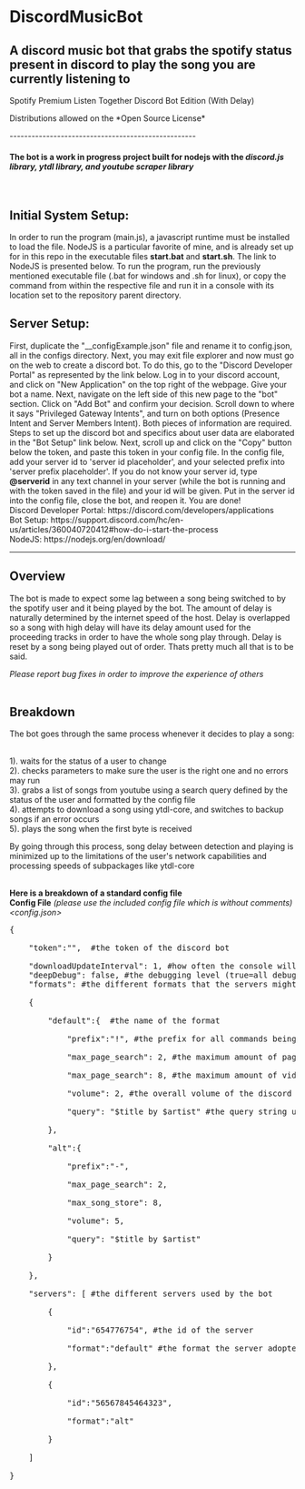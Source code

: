 # DiscordMusicBot

<h2>A discord music bot that grabs the spotify status present in discord to play the song you are currently listening to</h2>
<p>Spotify Premium Listen Together Discord Bot Edition (With Delay)</p>
<p>Distributions allowed on the *Open Source License*</p>
---------------------------------------------------
<h4>The bot is a work in progress project built for nodejs with the <i>discord.js library, ytdl library, and youtube scraper library</i></h4>

<br><h2>Initial System Setup:</h2>
<span>In order to run the program (main.js), a javascript runtime must be installed to load the file. NodeJS is a particular favorite of mine, and is already set up for in this repo in the executable files <b>start.bat</b> and <b>start.sh</b>. The link to NodeJS is presented below. To run the program, run the previously mentioned executable file (.bat for windows and .sh for linux), or copy the command from within the respective file and run it in a console with its location set to the repository parent directory.</span>
<h2>Server Setup:</h2>
<span>First, duplicate the "__configExample.json" file and rename it to config.json, all in the configs directory. Next, you may exit file explorer and now must go on the web to create a discord bot. To do this, go to the "Discord Developer Portal" as represented by the link below. Log in to your discord account, and click on "New Application" on the top right of the webpage. Give your bot a name. Next, navigate on the left side of this new page to the "bot" section. Click on "Add Bot" and confirm your decision. Scroll down to where it says "Privileged Gateway Intents", and turn on both options (Presence Intent and Server Members Intent). Both pieces of information are required. Steps to set up the discord bot and specifics about user data are elaborated in the "Bot Setup" link below. Next, scroll up and click on the "Copy" button below the token, and paste this token in your config file. In the config file, add your server id to 'server id placeholder', and your selected prefix into 'server prefix placeholder'. If you do not know your server id, type <b>@serverid</b> in any text channel in your server (while the bot is running and with the token saved in the file) and your id will be given. Put in the server id into the config file, close the bot, and reopen it. You are done! </span><br>
Discord Developer Portal: https://discord.com/developers/applications <br>
Bot Setup: https://support.discord.com/hc/en-us/articles/360040720412#how-do-i-start-the-process <br>
NodeJS: https://nodejs.org/en/download/

---------------------------------------------------
<h2>Overview</h2>
<p>The bot is made to expect some lag between a song being switched to by the spotify user and it being played by the bot. The amount of delay is naturally determined by the internet speed of the host. Delay is overlapped so a song with high delay will have its delay amount used for the proceeding tracks in order to have the whole song play through. Delay is reset by a song being played out of order. Thats pretty much all that is to be said.</p>


*Please report bug fixes in order to improve the experience of others*
<br><br>
<h2>Breakdown</h2>
<span>The bot goes through the same process whenever it decides to play a song:<br></span><br>
<p>
    1). waits for the status of a user to change<br>
    2). checks parameters to make sure the user is the right one and no errors may run<br>
    3). grabs a list of songs from youtube using a search query defined by the status of the user and formatted by the config file<br>
    4). attempts to download a song using ytdl-core, and switches to backup songs if an error occurs<br>
    5). plays the song when the first byte is received<br></p>
    <span>By going through this process, song delay between detection and playing is minimized up to the limitations of the user's network capabilities and processing speeds of subpackages like ytdl-core
</span><br><br>

**Here is a breakdown of a standard config file**<br>
**Config File** *(please use the included config file which is without comments)* <br>
*<config.json>* <br>
<pre>
{  <br>
    "token":"",  #the token of the discord bot <br>
    "downloadUpdateInterval": 1, #how often the console will be pinged with download messages (0 = none)
    "deepDebug": false, #the debugging level (true=all debug messages / false=surface level debugging)
    "formats": #the different formats that the servers might have decided to go for <br> 
    {  <br>
        "default":{  #the name of the format<br>
            "prefix":"!", #the prefix for all commands being sent through <br>
            "max_page_search": 2, #the maximum amount of pages for the youtube scraper to look through (10 videos per page) <br>
            "max_page_search": 8, #the maximum amount of videos for the youtube scraper to consider before stopping <br>
            "volume": 2, #the overall volume of the discord bot <br>
            "query": "$title by $artist" #the query string used to search for music <br>
        },  <br>
        "alt":{  <br>
            "prefix":"-",  <br>
            "max_page_search": 2,  <br>
            "max_song_store": 8,  <br>
            "volume": 5,  <br>
            "query": "$title by $artist"  <br>
        }  <br>
    },  <br>
    "servers": [ #the different servers used by the bot <br> 
        {  <br>
            "id":"654776754", #the id of the server <br>
            "format":"default" #the format the server adopted (0 indexing) <br>
        },  <br>
        {  <br>
            "id":"56567845464323",  <br>
            "format":"alt"  <br>
        }  <br>
    ]  <br>
}  <br>
</pre>
